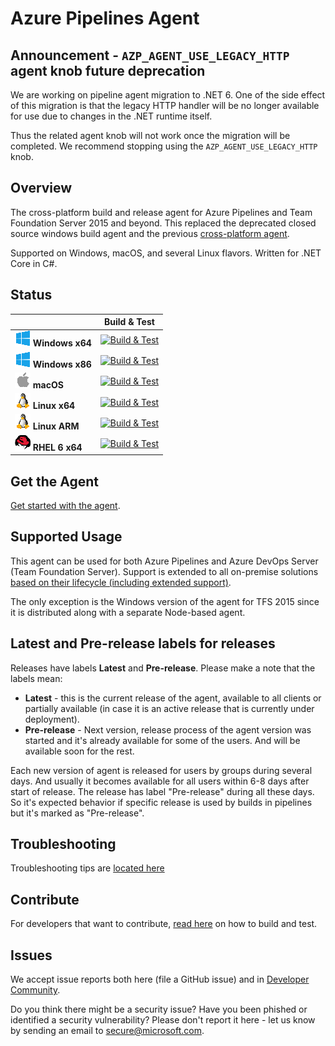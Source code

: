 # Azure Pipelines Agent 

## Announcement -  `AZP_AGENT_USE_LEGACY_HTTP` agent knob future deprecation

We are working on pipeline agent migration to .NET 6. One of the side effect of this migration is that the legacy HTTP handler will be no longer available for use due to changes in the .NET runtime itself.

Thus the related agent knob will not work once the migration will be completed. We recommend stopping using the `AZP_AGENT_USE_LEGACY_HTTP` knob.

## Overview

The cross-platform build and release agent for Azure Pipelines and Team Foundation Server 2015 and beyond.
This replaced the deprecated closed source windows build agent and the previous [cross-platform agent](https://github.com/Microsoft/vso-agent).

Supported on Windows, macOS, and several Linux flavors.
Written for .NET Core in C#.

## Status

|   | Build & Test |
|---|:-----:|
|![Win-x64](docs/res/win_med.png) **Windows x64**|[![Build & Test][win-x64-build-badge]][build]| 
|![Win-x86](docs/res/win_med.png) **Windows x86**|[![Build & Test][win-x86-build-badge]][build]| 
|![macOS](docs/res/apple_med.png) **macOS**|[![Build & Test][macOS-build-badge]][build]| 
|![Linux-x64](docs/res/linux_med.png) **Linux x64**|[![Build & Test][linux-x64-build-badge]][build]|
|![Linux-arm](docs/res/linux_med.png) **Linux ARM**|[![Build & Test][linux-arm-build-badge]][build]|
|![RHEL6-x64](docs/res/redhat_med.png) **RHEL 6 x64**|[![Build & Test][rhel6-x64-build-badge]][build]|

[win-x64-build-badge]: https://mseng.visualstudio.com/pipelinetools/_apis/build/status/VSTS.Agent/azure-pipelines-agent.ci?branchName=master&jobname=Windows%20(x64)
[win-x86-build-badge]: https://mseng.visualstudio.com/pipelinetools/_apis/build/status/VSTS.Agent/azure-pipelines-agent.ci?branchName=master&jobname=Windows%20(x86)
[macOS-build-badge]: https://mseng.visualstudio.com/pipelinetools/_apis/build/status/VSTS.Agent/azure-pipelines-agent.ci?branchName=master&jobname=macOS%20(x64)
[linux-x64-build-badge]: https://mseng.visualstudio.com/pipelinetools/_apis/build/status/VSTS.Agent/azure-pipelines-agent.ci?branchName=master&jobname=Linux%20(x64)
[linux-arm-build-badge]: https://mseng.visualstudio.com/pipelinetools/_apis/build/status/VSTS.Agent/azure-pipelines-agent.ci?branchName=master&jobname=Linux%20(ARM)
[rhel6-x64-build-badge]: https://mseng.visualstudio.com/pipelinetools/_apis/build/status/VSTS.Agent/azure-pipelines-agent.ci?branchName=master&jobname=RHEL6%20(x64)
[build]: https://mseng.visualstudio.com/PipelineTools/_build?_a=completed&definitionId=7502

## Get the Agent

[Get started with the agent](https://docs.microsoft.com/azure/devops/pipelines/agents/agents?view=azure-devops#install).

## Supported Usage

This agent can be used for both Azure Pipelines and Azure DevOps Server (Team Foundation Server).
Support is extended to all on-premise solutions [based on their lifecycle (including extended support)](https://learn.microsoft.com/lifecycle/products/).

The only exception is the Windows version of the agent for TFS 2015 since it is distributed along with a separate Node-based agent.

## Latest and Pre-release labels for releases

Releases have labels **Latest** and **Pre-release**. Please make a note that the labels mean:
- **Latest** - this is the current release of the agent, available to all clients or partially available (in case it is an active release that is currently under deployment).
- **Pre-release** - Next version, release process of the agent version was started and it's already available for some of the users. And will be available soon for the rest.

Each new version of agent is released for users by groups during several days. And usually it becomes available for all users within 6-8 days after start of release. The release has label "Pre-release" during all these days. So it's expected behavior if specific release is used by builds in pipelines but it's marked as "Pre-release".

## Troubleshooting

Troubleshooting tips are [located here](docs/troubleshooting.md)

## Contribute

For developers that want to contribute, [read here](docs/contribute.md) on how to build and test.

## Issues

We accept issue reports both here (file a GitHub issue) and in [Developer Community](https://developercommunity.visualstudio.com/spaces/21/index.html).

Do you think there might be a security issue? Have you been phished or identified a security vulnerability? Please don't report it here - let us know by sending an email to secure@microsoft.com.
